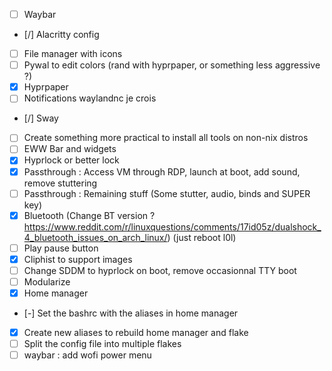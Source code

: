 - [ ] Waybar
- [/] Alacritty config
- [ ] File manager with icons
- [ ] Pywal to edit colors (rand with hyprpaper, or something less aggressive ?)
- [x] Hyprpaper
- [ ] Notifications waylandnc je crois
- [/] Sway
- [ ] Create something more practical to install all tools on non-nix distros
- [ ] EWW Bar and widgets
- [x] Hyprlock or better lock
- [X] Passthrough : Access VM through RDP, launch at boot, add sound, remove stuttering
- [ ] Passthrough : Remaining stuff (Some stutter, audio, binds and SUPER key)
- [x] Bluetooth (Change BT version ? https://www.reddit.com/r/linuxquestions/comments/17id05z/dualshock_4_bluetooth_issues_on_arch_linux/) (just reboot l0l)
- [ ] Play pause button
- [x] Cliphist to support images
- [ ] Change SDDM to hyprlock on boot, remove occasionnal TTY boot
- [ ] Modularize
- [x] Home manager
- [-] Set the bashrc with the aliases in home manager
- [x] Create new aliases to rebuild home manager and flake
- [ ] Split the config file into multiple flakes
- [ ] waybar : add wofi power menu